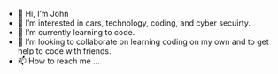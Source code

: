 - 👋 Hi, I’m John
- 👀 I’m interested in cars, technology, coding, and cyber secuirty. 
- 🌱 I’m currently learning to code.
- 💞️ I’m looking to collaborate on learning coding on my own and to get help to code with friends.
- 📫 How to reach me ...

<!---
johns9819/johns9819 is a ✨ special ✨ repository because its `README.md` (this file) appears on your GitHub profile.
You can click the Preview link to take a look at your changes.
--->
